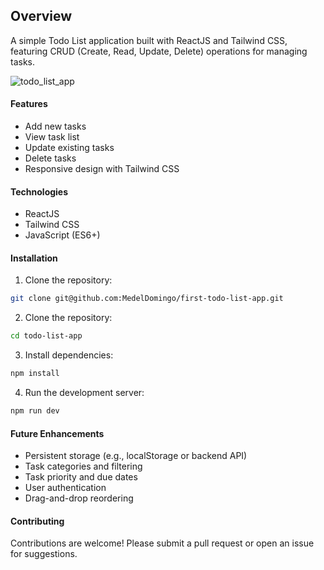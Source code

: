 ## Overview
A simple Todo List application built with ReactJS and Tailwind CSS, featuring CRUD (Create, Read, Update, Delete) operations for managing tasks.

![todo_list_app](https://github.com/user-attachments/assets/5aebd30b-8f4c-46f9-8f24-58de7e823058)

#### Features
- Add new tasks
- View task list
- Update existing tasks
- Delete tasks
- Responsive design with Tailwind CSS

#### Technologies
- ReactJS
- Tailwind CSS
- JavaScript (ES6+)

#### Installation
1. Clone the repository:
```bash
git clone git@github.com:MedelDomingo/first-todo-list-app.git
```

2. Clone the repository:
```bash
cd todo-list-app
```

3. Install dependencies:
```bash
npm install
```

4. Run the development server:
```bash
npm run dev
```

#### Future Enhancements
- Persistent storage (e.g., localStorage or backend API)
- Task categories and filtering
- Task priority and due dates
- User authentication
- Drag-and-drop reordering

#### Contributing
Contributions are welcome! Please submit a pull request or open an issue for suggestions.
